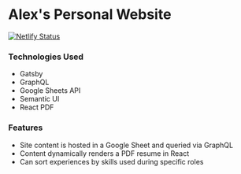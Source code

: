 # Alex's Personal Website

[![Netlify Status](https://api.netlify.com/api/v1/badges/cd69c112-f09c-4615-b98a-cf63d3798700/deploy-status)](https://app.netlify.com/sites/angry-goldstine-fad9b3/deploys)

### Technologies Used

- Gatsby
- GraphQL
- Google Sheets API
- Semantic UI
- React PDF

### Features

- Site content is hosted in a Google Sheet and queried via GraphQL
- Content dynamically renders a PDF resume in React
- Can sort experiences by skills used during specific roles

